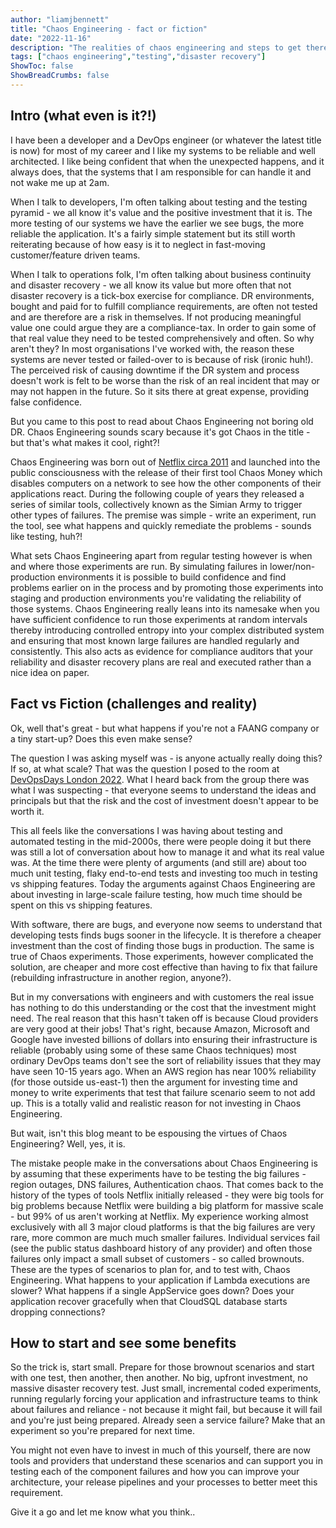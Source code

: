 ```yaml
---
author: "liamjbennett"
title: "Chaos Engineering - fact or fiction"
date: "2022-11-16"
description: "The realities of chaos engineering and steps to get there"
tags: ["chaos engineering","testing","disaster recovery"]
ShowToc: false
ShowBreadCrumbs: false
---
```


## Intro (what even is it?!)
I have been a developer and a DevOps engineer (or whatever the latest title is now) for most of my career and I like my systems to be reliable and well architected. I like being confident that when the unexpected happens, and it always does, that the systems that I am responsible for can handle it and not wake me up at 2am. 

When I talk to developers, I'm often talking about testing and the testing pyramid - we all know it's value and the positive investment that it is. The more testing of our systems we have the earlier we see bugs, the more reliable the application. It's a fairly simple statement but its still worth reiterating because of how easy is it to neglect in fast-moving customer/feature driven teams.

When I talk to operations folk, I'm often talking about business continuity and disaster recovery - we all know its value but more often that not disaster recovery is a tick-box exercise for compliance. DR environments, bought and paid for to fulfill compliance requirements, are often not tested and are therefore are a risk in themselves. If not producing meaningful value one could argue they are a compliance-tax. In order to gain some of that real value they need to be tested comprehensively and often. So why aren't they? In most organisations I've worked with, the reason these systems are never tested or failed-over to is because of risk (ironic huh!). The perceived risk of causing downtime if the DR system and process doesn't work is felt to be worse than the risk of an real incident that may or may not happen in the future. So it sits there at great expense, providing false confidence.

But you came to this post to read about Chaos Engineering not boring old DR. Chaos Engineering sounds scary because it's got Chaos in the title - but that's what makes it cool, right?!

Chaos Engineering was born out of [Netflix circa 2011](https://netflixtechblog.com/the-netflix-simian-army-16e57fbab116) and launched into the public consciousness with the release of their first tool Chaos Money which disables computers on a network to see how the other components of their applications react. During the following couple of years they released a series of similar tools, collectively known as the Simian Army to trigger other types of failures. The premise was simple - write an experiment, run the tool, see what happens and quickly remediate the problems - sounds like testing, huh?! 

What sets Chaos Engineering apart from regular testing however is when and where those experiments are run. By simulating failures in lower/non-production environments it is possible to build confidence and find problems earlier on in the process and by promoting those experiments into staging and production environments you're validating the reliability of those systems. Chaos Engineering really leans into its namesake when you have sufficient confidence to run those experiments at random intervals thereby introducing controlled entropy into your complex distributed system and ensuring that most known large failures are handled regularly and consistently. This also acts as evidence for compliance auditors that your reliability and disaster recovery plans are real and executed rather than a nice idea on paper.

## Fact vs Fiction (challenges and reality)

Ok, well that's great - but what happens if you're not a FAANG company or a tiny start-up? Does this even make sense? 

The question I was asking myself was - is anyone actually really doing this? If so, at what scale? That was the question I posed to the room at [DevOpsDays London 2022](https://devopsdays.org/events/2022-london/welcome/). What I heard back from the group there was what I was suspecting - that everyone seems to understand the ideas and principals but that the risk and the cost of investment doesn't appear to be worth it.

This all feels like the conversations I was having about testing and automated testing in the mid-2000s, there were people doing it but there was still a lot of conversation about how to manage it and what its real value was. At the time there were plenty of arguments (and still are) about too much unit testing, flaky end-to-end tests and investing too much in testing vs shipping features. Today the arguments against Chaos Engineering are about investing in large-scale failure testing, how much time should be spent on this vs shipping features.

With software, there are bugs, and everyone now seems to understand that developing tests finds bugs sooner in the lifecycle. It is therefore a cheaper investment than the cost of finding those bugs in production. The same is true of Chaos experiments. Those experiments, however complicated the solution, are cheaper and more cost effective than having to fix that failure (rebuilding infrastructure in another region, anyone?).

But in my conversations with engineers and with customers the real issue has nothing to do this understanding or the cost that the investment might need. The real reason that this hasn't taken off is because Cloud providers are very good at their jobs! That's right, because Amazon, Microsoft and Google have invested billions of dollars into ensuring their infrastructure is reliable (probably using some of these same Chaos techniques) most ordinary DevOps teams don't see the sort of reliability issues that they may have seen 10-15 years ago. When an AWS region has near 100% reliability (for those outside us-east-1) then the argument for investing time and money to write experiments that test that failure scenario seem to not add up. This is a totally valid and realistic reason for not investing in Chaos Engineering.

But wait, isn't this blog meant to be espousing the virtues of Chaos Engineering? Well, yes, it is. 

The mistake people make in the conversations about Chaos Engineering is by assuming that these experiments have to be testing the big failures - region outages, DNS failures, Authentication chaos. That comes back to the history of the types of tools Netflix initially released - they were big tools for big problems because Netflix were building a big platform for massive scale - but 99% of us aren't working at Netflix. My experience working almost exclusively with all 3 major cloud platforms is that the big failures are very rare, more common are much much smaller failures. Individual services fail (see the public status dashboard history of any provider) and often those failures only impact a small subset of customers - so called brownouts. These are the types of scenarios to plan for, and to test with, Chaos Engineering. What happens to your application if Lambda executions are slower? What happens if a single AppService goes down? Does your application recover gracefully when that CloudSQL database starts dropping connections?

## How to start and see some benefits

So the trick is, start small. Prepare for those brownout scenarios and start with one test, then another, then another. No big, upfront investment, no massive disaster recovery test. Just small, incremental coded experiments, running regularly forcing your application and infrastructure teams to think about failures and reliance - not because it might fail, but because it will fail and you're just being prepared. Already seen a service failure? Make that an experiment so you're prepared for next time.

You might not even have to invest in much of this yourself, there are now tools and providers that understand these scenarios and can support you in testing each of the component failures and how you can improve your architecture, your release pipelines and your processes to better meet this requirement.

Give it a go and let me know what you think..